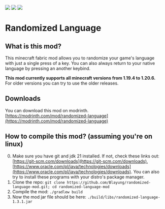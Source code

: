 [![](https://cdn.jsdelivr.net/npm/@intergrav/devins-badges@3/assets/cozy/requires/fabric-api_vector.svg)](https://modrinth.com/mod/fabric-api) [![](https://cdn.jsdelivr.net/npm/@intergrav/devins-badges@3/assets/cozy/available/modrinth_vector.svg)](https://modrinth.com/mod/randomized-language) ![](https://cdn.jsdelivr.net/npm/@intergrav/devins-badges@3/assets/cozy/unsupported/forge_vector.svg)

# Randomized Language

## What is this mod?
This minecraft fabric mod allows you to randomize your game's language with just a single press of a key. You can also always return to your native language by pressing an another keybind.  
  
**This mod currently supports all minecraft versions from 1.19.4 to 1.20.6.**  
For older versions you can try to use the older releases.

## Downloads
You can download this mod on modrinth. [https://modrinth.com/mod/randomized-language](https://modrinth.com/mod/randomized-language)

## How to compile this mod? (assuming you're on linux)
0. Make sure you have git and jdk 21 installed. If not, check these links out: [https://git-scm.com/downloads](https://git-scm.com/downloads), [https://www.oracle.com/pl/java/technologies/downloads](https://www.oracle.com/pl/java/technologies/downloads). You can also try to install these programs with your distro's package manager.
1. Clone the repo: `git clone https://github.com/Blayung/randomized-language-mod.git; cd randomized-language-mod`
2. Compile the mod: `./gradlew build`
3. Now the mod jar file should be here: `./build/libs/randomized-language-1.3.1.jar`
